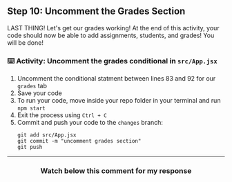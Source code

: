 ## Step 10: Uncomment the Grades Section 

LAST THING! Let's get our grades working! At the end of this activity, your code should now be able to add assignments, students, and grades! You will be done!


### :keyboard: Activity: Uncomment the grades conditional in `src/App.jsx`

1. Uncomment the conditional statment between lines 83 and 92 for our `grades` tab
2. Save your code
3. To run your code, move inside your repo folder in your terminal and run `npm start`
4. Exit the process using `Ctrl + C`
5. Commit and push your code to the `changes` branch:
    ```
    git add src/App.jsx
    git commit -m "uncomment grades section"
    git push
    ```

<hr>
<h3 align="center">Watch below this comment for my response</h3>
